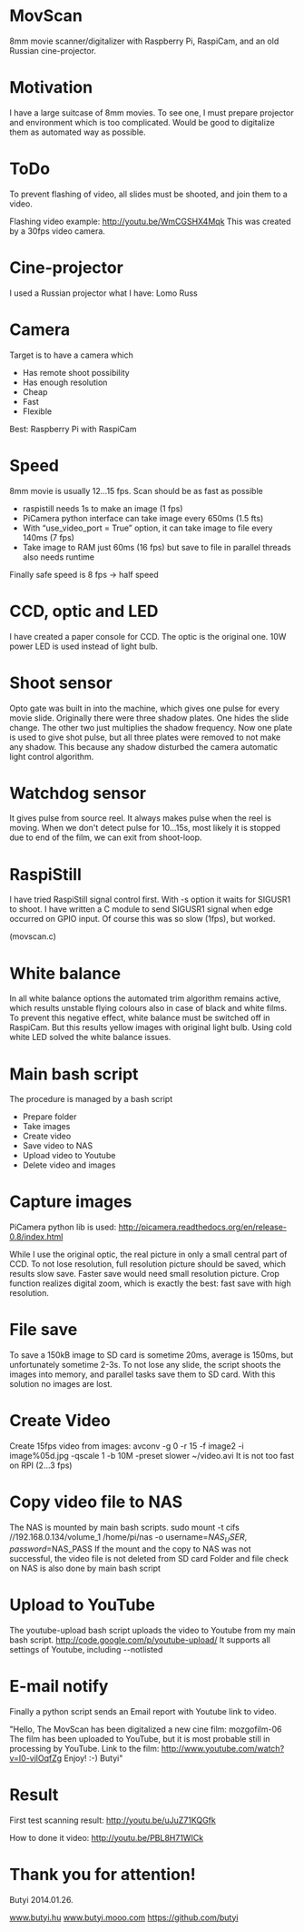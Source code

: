 MovScan
=======
8mm movie scanner/digitalizer with Raspberry Pi, RaspiCam, and an old Russian cine-projector.

Motivation
==========
I have a large suitcase of 8mm movies. To see one, I must prepare projector and environment which is too complicated. Would be good to digitalize them as automated way as possible.

ToDo
====
To prevent flashing of video, all slides must be shooted, and join them to a video.

Flashing video example:
http://youtu.be/WmCGSHX4Mqk
This was created by a 30fps video camera.

Cine-projector
==============
I used a Russian projector what I have: Lomo Russ

Camera
======
Target is to have a camera which
- Has remote shoot possibility
- Has enough resolution
- Cheap
- Fast
- Flexible 

Best: Raspberry Pi with RaspiCam

Speed
=====
8mm movie is usually 12...15 fps.
Scan should be as fast as possible
- raspistill needs 1s to make an image (1 fps)
- PiCamera python interface can take image every 650ms (1.5 fts)
- With “use_video_port = True﻿” option, it can take image to file every 140ms (7 fps)
- Take image to RAM just 60ms (16 fps) but save to file in parallel threads also needs runtime

Finally safe speed is 8 fps -> half speed

CCD, optic and LED
==================
I have created a paper console for CCD. The optic is the original one. 10W power LED is used instead of light bulb. 

Shoot sensor
============
Opto gate was built in into the machine, which gives one pulse for every movie slide. Originally there were three shadow plates. One hides the slide change. The other two just multiplies the shadow frequency. Now one plate is used to give shot pulse, but all three plates were removed to not make any shadow. This because any shadow disturbed the camera automatic light control algorithm. 

Watchdog sensor
===============
It gives pulse from source reel. It always makes pulse when the reel is moving. When we don't detect pulse for 10...15s, most likely it is stopped due to end of the film, we can exit from shoot-loop. 

RaspiStill
==========
I have tried RaspiStill signal control first. With -s option it waits for SIGUSR1 to shoot. I have written a C module to send SIGUSR1 signal when edge occurred on GPIO input. Of course this was so slow (1fps), but worked.

(movscan.c)

White balance
=============
In all white balance options the automated trim algorithm remains active, which results unstable flying colours also in case of black and white films.
To prevent this negative effect, white balance must be switched off in RaspiCam.
But this results yellow images with original light bulb.
Using cold white LED solved the white balance issues. 

Main bash script
================
The procedure is managed by a bash script
- Prepare folder
- Take images
- Create video
- Save video to NAS
- Upload video to Youtube
- Delete video and images

Capture images
==============
PiCamera python lib is used:
http://picamera.readthedocs.org/en/release-0.8/index.html

While I use the original optic, the real picture in only a small central part of CCD. To not lose resolution, full resolution picture should be saved, which results slow save. Faster save would need small resolution picture. Crop function realizes digital zoom, which is exactly the best: fast save with high resolution.

File save
=========
To save a 150kB image to SD card is sometime 20ms, average is 150ms, but unfortunately sometime 2-3s. 
To not lose any slide, the script shoots the images into memory, and parallel tasks save them to SD card. 
With this solution no images are lost. 

Create Video
============
Create 15fps video from images:
avconv -g 0 -r 15 -f image2 -i image%05d.jpg -qscale 1 -b 10M -preset slower ~/video.avi
It is not too fast on RPI (2...3 fps)

Copy video file to NAS
======================
The NAS is mounted by main bash scripts.
sudo mount -t cifs //192.168.0.134/volume_1 /home/pi/nas -o username=$NAS_USER,password=$NAS_PASS
If the mount and the copy to NAS was not successful, the video file is not deleted from SD card
Folder and file check on NAS is also done by main bash script

Upload to YouTube
=================
The youtube-upload bash script uploads the video to Youtube from my main bash script.
http://code.google.com/p/youtube-upload/
It supports all settings of Youtube, including --notlisted

E-mail notify
=============
Finally a python script sends an Email report with Youtube link to video.

"Hello,
The MovScan has been digitalized a new cine film: mozgofilm-06
The film has been uploaded to YouTube, but it is most probable still in processing by YouTube.
Link to the film: http://www.youtube.com/watch?v=I0-vjlOqfZg
Enjoy! :-)
Butyi"

Result
======
First test scanning result:
http://youtu.be/uJuZ71KQGfk

How to done it video:
http://youtu.be/PBL8H71WICk

Thank you for attention!
========================
Butyi
2014.01.26.

www.butyi.hu
www.butyi.mooo.com
https://github.com/butyi


